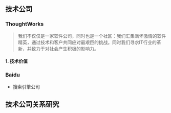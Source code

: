 ## 技术公司

### ThoughtWorks

> 我们不仅仅是一家软件公司，同时也是一个社区：我们汇集满怀激情的软件精英，通过技术和客户共同应对最艰巨的挑战。同时我们寻求IT行业的革新，并致力于对社会产生积极的影响力。

#### 1. 技术价值



### Baidu

- 搜索引擎公司



## 技术公司关系研究



